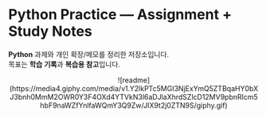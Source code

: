 # Python Practice — Assignment + Study Notes

**Python** 과제와 개인 확장/메모를 정리한 저장소입니다.  
목표는 **학습 기록**과 **복습용 참고**입니다.

<div align="center">
    ![readme](https://media4.giphy.com/media/v1.Y2lkPTc5MGI3NjExYmQ5ZTBqaHY0bXJ3bnh0MmM2OWR0Y3F4OXd4YTVkN3l6aDJlaXhrdSZlcD12MV9pbnRlcm5hbF9naWZfYnlfaWQmY3Q9Zw/JIX9t2j0ZTN9S/giphy.gif)
</div>

